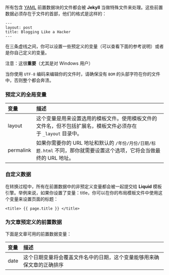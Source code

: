 所有包含 [YAML](http://yaml.org/) 前置数据块的文件都会被 **Jekyll** 当做特殊文件来处理。这些前置数据必须存在于文件的首部，他们的格式是这样的：
    
    ---
    layout: post
    title: Blogging Like a Hacker
    ---
    

在三条虚线之间，你可以设置一些预定义的变量（可以查看下面的参考说明）或者是你自己定义的变量。

注意：这很**重要**（尤其是对 Windows 用户）

当你使用 `UTF-8` 编码来编辑你的文件时，请确保没有 `BOM` 的头部字符在你的文件中，否则整个都会奔溃。

### 预定义的全局变量

|       变量    |     描述      |
|:-         |:-         |
|   layout        |    这个变量是用来设置选用的模板文件。使用模板文件的文件名，但不包括扩展名，模板文件必须存在于 `_layout` 目录中。       |
|      permalink     |    如果你需要你的 URL 地址和默认的 `/年份/月份/日期/标题.html` 不同，那你就需要设置这个选项，它将会当做最终的 URL 地址。       |

### 自定义数据

在转换过程中，所有在前置数据中的非预定义变量都会被一起提交给 **Liquid** 模板引擎。举例来说，如果你设置了变量：title，你可以在你的布局模板文件中使用这个变量来设置页面的标题：
    
    <title> {{ page.title }} </title>
    

### 为文章预定义的前置数据

下面是文章可用的前置数据变量：

|    变量       |     描述      |
|:-         |:-         |
|    date       |     这个日期变量将会覆盖文件名中的日期，这个变量能够用来确保文章的正确排序      |
